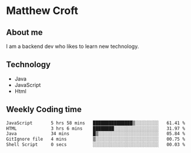 # Matthew Croft

## About me
I am a backend dev who likes to learn new technology. 

## Technology
- Java
- JavaScript
- Html

## Weekly Coding time
<!--START_SECTION:waka-->

```txt
JavaScript       5 hrs 58 mins   ███████████████▒░░░░░░░░░   61.41 %
HTML             3 hrs 6 mins    ████████░░░░░░░░░░░░░░░░░   31.97 %
Java             34 mins         █▒░░░░░░░░░░░░░░░░░░░░░░░   05.84 %
GitIgnore file   4 mins          ▒░░░░░░░░░░░░░░░░░░░░░░░░   00.75 %
Shell Script     0 secs          ░░░░░░░░░░░░░░░░░░░░░░░░░   00.03 %
```

<!--END_SECTION:waka-->
